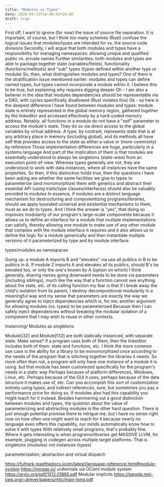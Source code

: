 ```yaml
---
title: "Modules vs Types"
date: 2020-04-13T10:40:42+10:00
draft: true
---
```


First off, I want to ignore (for now) the issue of source file separation. It is important, of course, but I think too many schemes (Rust) confuse the logical issues that modules/types are intended for vs. the source code divisions
Secondly, I will argue that both modules and types have a responsibility for managing namespaces: allowing unique and qualified public vs. private names
Further similarities:  both modules and types are able to package together state (variables/fields), functionality (functions/methods) and "sub" types (types defined within another type or module)
So, then, what distinguishes modules and types?
One of them is the stratification issue mentioned earlier:  modules and types can define named types, but types cannot incorporate a module within it. I believe this to be true, but explaining why requires digging deeper
Oh - I am also a believer in the idea that modules dependencies should be representable via a DAG, with cycles specifically disallowed (Rust violates this)
Ok - so here is the deepest difference I have found between modules and types:  module state is entirely represented in the global memory region, gathered together by the linkeditor and accessed effectively by a hard-coded memory address.
Notably, all functions in a module do not have a "self" parameter to access the module's state. They do so via direct access to the global variables by virtual address.
A type, by contrast, represents state that is at any arbitrary place in memory (including global), and its methods all have self that provides access to the state as either a value or (more commonly) by reference
Those implementation differences are huge, particularly in a systems language
And part of the implication of them is that modules are essentially understood to always be singletons (state-wise) from an execution point-of-view. Whereas types generally are not, they are understood to work with data instances, where all instances have the same properties.
So then, if this distinction holds true, then the questions I have been asking are whether the same facilities we give to types to parameterize (and monomorphize) them with generics and abstract their essential API (using traits/type classes/interfaces) should also be valuably provided to modules
In essence, if modules are a distinct language mechanism for destructuring and componentizing programs/libraries, should we apply bounded universal and existential mechanisms to them, must as we do to types.
And I think the answer is "yes", that doing so improves modularity of our program's large-scale components
because it allows us to define an interface for a module that multiple implementations can satisfy, thereby allowing one module to make use of any other module that complies with the module interface it requires
and it also allows us to define the logic for a module generically and then instantiate multiple versions of it parameterized by type and by module interface.

types/modules as namespaces

Going up:  a module A imports B and "elevates" via use all publics in B to be publics in A. If module Z imports A and elevates all its publics, should B's be elevated too, or only the one's known by A (option on which)
I think generally, sharing names going downward needs to be done via parameters (including siblings), much like the way that a function cannot see anything about the state, etc. of its calling function
my fear is that if I break away the child's isolation from its parent, I destroy decompositional modularity in a meaningful way
and my sense that parameters are exactly the way we generally agree to inject dependencies
which is, for me, another argument for allowing modules (vs. types) to be parameterized
Because then I can safely inject dependencies without breaking the modular isolation of a component that I may wish to reuse in other contexts.

Instancing/ Modules as singletons

Module[i32] and Module[f32] are both statically instanced, with separate state. Make sense?
If a program uses both of them, then the linkeditor includes both of them: state and functions, etc.
I think the more common use case is the ability for a library to be monomorphized once according to the needs of the program that is stitching together the libraries it needs. So more often than not, a program will only have one instance of a module it is using.
but that module has been customized specifically for the program's needs in a static way
Perhaps because of platform differences, Windows, Linux, etc. Perhaps because of the GUI it uses, perhaps because of the data structure it makes use of, etc.
Can you accompish this sort of customization entirely using types, and indirect references, sure, but sometimes you pay a performance price for doing so. If modules also had this capability you might reach for it instead.
Besides hammering out a good distinction between modules and types, the question about the value of parameterizing and abstracting modules is the other hard question. There is just enough potential promise there to intrigue me, but I have no sense right now on how often one might want to reach for it
because nearly no language even offers this capability, our minds automatically know how to solve it with types
With relatively small programs, that's probably fine.
Where it gets interesting is when programs/libraries get MASSIVE
LLVM, for example, plugging in codegen across multiple target platforms. That is singletons (modules) not instances (types)

parameterization, abstraction and virtual dispatch

https://futhark.readthedocs.io/en/latest/language-reference.html#module-system
https://mirage.io/ unikernals via OCaml module system
https://arxiv.org/pdf/1512.01895.pdf Modular implicits
https://people.mpi-sws.org/~dreyer/papers/mtc/main-long.pdf

